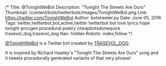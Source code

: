 /*
Title: @TonightWeBot
Description: "Tonight The Streets Are Ours"
Thumbnail: /content/bots/twitterbots/images/TonightWeBot.png
Link: https://twitter.com/TonightWeBot
Author: botsheeter.py
Date: June 05, 2016
Tags: twitter,twitterbot,bot,active,twitter twitterbot bot love lyrics hope tonight procgen procedural poetry cheapbotsdonequick trasevol_dog,trasevol_dog
Nav: hidden
Robots: index,follow
*/

[@TonightWeBot](https://twitter.com/TonightWeBot) is a Twitter bot created by [TRASEVOL_DOG](https://twitter.com/TRASEVOL_DOG). 

It is inspired by Richard Hawley's "Tonight The Streets Are Ours" song and it tweets procedurally generated variants of that very phrase!

